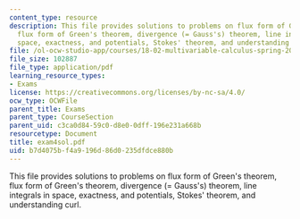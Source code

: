 ```yaml
---
content_type: resource
description: This file provides solutions to problems on flux form of Green's theorem,
  flux form of Green's theorem, divergence (= Gauss's) theorem, line integrals in
  space, exactness, and potentials, Stokes' theorem, and understanding curl.
file: /ol-ocw-studio-app/courses/18-02-multivariable-calculus-spring-2006/b7d4075bf4a9196d86d0235dfdce880b_exam4sol.pdf
file_size: 102887
file_type: application/pdf
learning_resource_types:
- Exams
license: https://creativecommons.org/licenses/by-nc-sa/4.0/
ocw_type: OCWFile
parent_title: Exams
parent_type: CourseSection
parent_uid: c3ca0d84-59c0-d8e0-0dff-196e231a668b
resourcetype: Document
title: exam4sol.pdf
uid: b7d4075b-f4a9-196d-86d0-235dfdce880b
---
```

This file provides solutions to problems on flux form of Green's theorem, flux form of Green's theorem, divergence (= Gauss's) theorem, line integrals in space, exactness, and potentials, Stokes' theorem, and understanding curl.